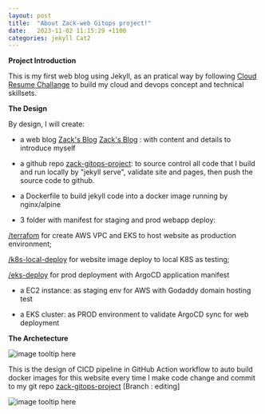 ```yaml
---
layout: post
title:  "About Zack-web Gitops project!"
date:   2023-11-02 11:15:29 +1100
categories: jekyll Cat2
---
```


<b>Project Introduction</b>

This is my first web blog using Jekyll, as an pratical way by following [Cloud Resume Challange](https://cloudresumechallenge.dev/docs/the-challenge/aws/) to build my cloud and devops concept and technical skillsets. 

<b>The Design</b>

By design, I will create:

- a web blog [Zack's Blog] [Zack's Blog] : with content and details to introduce myself 

- a github repo [zack-gitops-project](https://github.com/ZackZhouHB/zack-gitops-project): to source control all code that I build and run locally by "jekyll serve", validate site and pages, then push the source code to github.

- a Dockerfile to build jekyll code into a docker image running by nginx/alpine

- 3 folder with manifest for staging and prod webapp deploy: 

 <ins> /terrafom</ins>  for create AWS VPC and EKS to host website as production environment;
 
 <ins> /k8s-local-deploy</ins>  for website image deploy to local K8S as testing;
 
 <ins> /eks-deploy</ins>  for prod deployment with ArgoCD application manifest

- a EC2 instance: as staging env for AWS with Godaddy domain hosting test

- a EKS cluster:  as PROD environment to validate ArgoCD sync for web deployment 

<b>The Archetecture</b>

![image tooltip here](/assets/aws-ar.png)

This is the design of CICD pipeline in GitHub Action workflow to auto build docker images for this website every time I make code change and commit to my git repo  [zack-gitops-project](https://github.com/ZackZhouHB/zack-gitops-project)  [Branch : editing]

![image tooltip here](/assets/cicd.png)

[Zack's Blog]: http://zackdevops.online